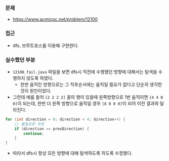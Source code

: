 ### 문제
- https://www.acmicpc.net/problem/12100

### 접근
- dfs, 브루트포스를 이용해 구현한다.

### 실수했던 부분
- `12100_fail.java` 파일을 보면 dfs시 직전에 수행했던 방향에 대해서는 탐색을 수행하지 않도록 하였다.
  - 한번 움직인 방향으로는 그 직후순서에는 움직일 필요가 없다고 단순히 생각한 것이 원인이었다.
- 그런데 예를 들어 `[2 2 2 2]` 꼴의 행이 있을때 왼쪽방향으로 1번 움직이면 `[4 4 0 0]`이 되는데, 한번 더 왼쪽 방향으로 움직일 경우 `[8 0 0 0]`이 되어 이전 결과와 달라진다.

```java
for (int direction = 0; direction < 4; direction++) {
    // 불필요한 부분
    if (direction == prevDirection) {
        continue;
    }
}
```

 
- 따라서 dfs시 항상 모든 방향에 대해 탐색하도록 하도록 수정했다.
